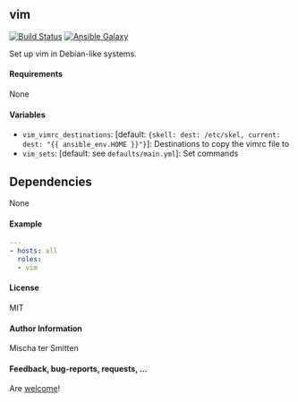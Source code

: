## vim

[![Build Status](https://travis-ci.org/Oefenweb/ansible-vim.svg?branch=master)](https://travis-ci.org/Oefenweb/ansible-vim) [![Ansible Galaxy](http://img.shields.io/badge/ansible--galaxy-vim-blue.svg)](https://galaxy.ansible.com/list#/roles/1667)

Set up vim in Debian-like systems.

#### Requirements

None

#### Variables

* `vim_vimrc_destinations`: [default: `{skell: dest: /etc/skel, current: dest: "{{ ansible_env.HOME }}"}`]: Destinations to copy the vimrc file to
* `vim_sets`: [default: see `defaults/main.yml`]: Set commands

## Dependencies

None

#### Example

```yaml
---
- hosts: all
  roles:
  - vim
```

#### License

MIT

#### Author Information

Mischa ter Smitten

#### Feedback, bug-reports, requests, ...

Are [welcome](https://github.com/Oefenweb/ansible-vim/issues)!
